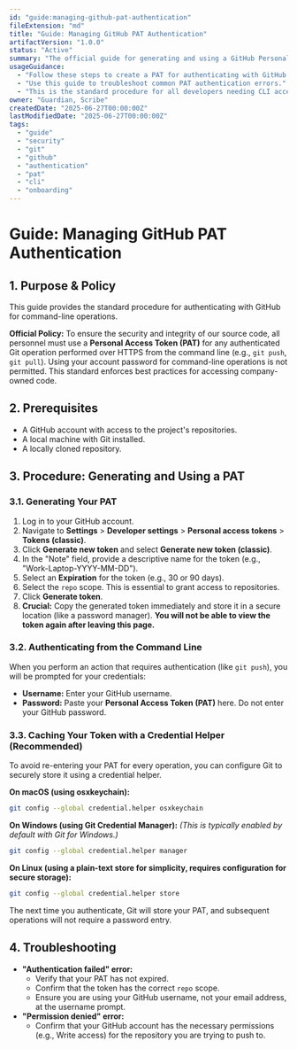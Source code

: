 ```yaml
---
id: "guide:managing-github-pat-authentication"
fileExtension: "md"
title: "Guide: Managing GitHub PAT Authentication"
artifactVersion: "1.0.0"
status: "Active"
summary: "The official guide for generating and using a GitHub Personal Access Token (PAT) for secure command-line Git operations, as required by project policy."
usageGuidance:
  - "Follow these steps to create a PAT for authenticating with GitHub."
  - "Use this guide to troubleshoot common PAT authentication errors."
  - "This is the standard procedure for all developers needing CLI access to GitHub repositories."
owner: "Guardian, Scribe"
createdDate: "2025-06-27T00:00:00Z"
lastModifiedDate: "2025-06-27T00:00:00Z"
tags:
  - "guide"
  - "security"
  - "git"
  - "github"
  - "authentication"
  - "pat"
  - "cli"
  - "onboarding"
---
```

# Guide: Managing GitHub PAT Authentication

## 1. Purpose & Policy

This guide provides the standard procedure for authenticating with GitHub for command-line operations.

**Official Policy:** To ensure the security and integrity of our source code, all personnel must use a **Personal Access Token (PAT)** for any authenticated Git operation performed over HTTPS from the command line (e.g., `git push`, `git pull`). Using your account password for command-line operations is not permitted. This standard enforces best practices for accessing company-owned code.

## 2. Prerequisites

*   A GitHub account with access to the project's repositories.
*   A local machine with Git installed.
*   A locally cloned repository.

## 3. Procedure: Generating and Using a PAT

### 3.1. Generating Your PAT

1.  Log in to your GitHub account.
2.  Navigate to **Settings** > **Developer settings** > **Personal access tokens** > **Tokens (classic)**.
3.  Click **Generate new token** and select **Generate new token (classic)**.
4.  In the "Note" field, provide a descriptive name for the token (e.g., "Work-Laptop-YYYY-MM-DD").
5.  Select an **Expiration** for the token (e.g., 30 or 90 days).
6.  Select the `repo` scope. This is essential to grant access to repositories.
7.  Click **Generate token**.
8.  **Crucial:** Copy the generated token immediately and store it in a secure location (like a password manager). **You will not be able to view the token again after leaving this page.**

### 3.2. Authenticating from the Command Line

When you perform an action that requires authentication (like `git push`), you will be prompted for your credentials:

*   **Username:** Enter your GitHub username.
*   **Password:** Paste your **Personal Access Token (PAT)** here. Do not enter your GitHub password.

### 3.3. Caching Your Token with a Credential Helper (Recommended)

To avoid re-entering your PAT for every operation, you can configure Git to securely store it using a credential helper.

**On macOS (using osxkeychain):**
```bash
git config --global credential.helper osxkeychain
```

**On Windows (using Git Credential Manager):**
*(This is typically enabled by default with Git for Windows.)*
```bash
git config --global credential.helper manager
```

**On Linux (using a plain-text store for simplicity, requires configuration for secure storage):**
```bash
git config --global credential.helper store
```

The next time you authenticate, Git will store your PAT, and subsequent operations will not require a password entry.

## 4. Troubleshooting

*   **"Authentication failed" error:**
    *   Verify that your PAT has not expired.
    *   Confirm that the token has the correct `repo` scope.
    *   Ensure you are using your GitHub username, not your email address, at the username prompt.
*   **"Permission denied" error:**
    *   Confirm that your GitHub account has the necessary permissions (e.g., Write access) for the repository you are trying to push to.
